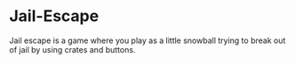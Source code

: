 # Jail-Escape
Jail escape is a game where you play as a little snowball trying to break out of jail by using crates and buttons.
